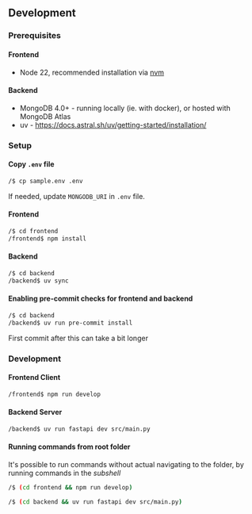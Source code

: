 ## Development

### Prerequisites

#### Frontend
- Node 22, recommended installation via [nvm](https://github.com/nvm-sh/nvm/)

#### Backend

- MongoDB 4.0+ - running locally (ie. with docker), or hosted with MongoDB Atlas
- uv - https://docs.astral.sh/uv/getting-started/installation/

### Setup

#### Copy `.env` file

```bash
/$ cp sample.env .env
```

If needed, update `MONGODB_URI` in `.env` file.

#### Frontend

```bash
/$ cd frontend
/frontend$ npm install
```

#### Backend

```bash
/$ cd backend
/backend$ uv sync
```

#### Enabling pre-commit checks for frontend and backend

```bash
/$ cd backend
/backend$ uv run pre-commit install
```
First commit after this can take a bit longer

### Development

#### Frontend Client

```bash
/frontend$ npm run develop
```

#### Backend Server

```bash
/backend$ uv run fastapi dev src/main.py
```

#### Running commands from root folder

It's possible to run commands without actual navigating to the folder, by running commands in the _subshell_

```bash
/$ (cd frontend && npm run develop)
```

```bash
/$ (cd backend && uv run fastapi dev src/main.py)
```
